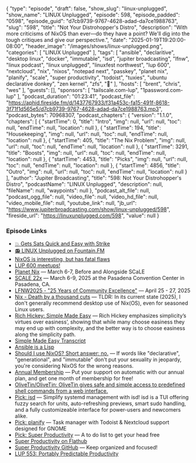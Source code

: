 {
  "type": "episode",
  "draft": false,
  "show_slug": "linux-unplugged",
  "show_name": "LINUX Unplugged",
  "episode": 598,
  "episode_padded": "0598",
  "episode_guid": "d7cb9739-9767-4628-adad-da7ce1988763",
  "slug": "598",
  "title": "Not Your Distrohopper's Distro",
  "description": "With more criticisms of NixOS than ever—do they have a point? We'll dig into the tough critiques and give our perspective.",
  "date": "2025-01-19T19:20:00-08:00",
  "header_image": "/images/shows/linux-unplugged.png",
  "categories": [
    "LINUX Unplugged"
  ],
  "tags": [
    "ansible",
    "declaritive",
    "desktop linux",
    "docker",
    "immutable",
    "isd",
    "jupiter broadcasting",
    "lfnw",
    "linux podcast",
    "linux unplugged",
    "linuxfest northwest",
    "lup 600",
    "nextcloud",
    "nix",
    "nixos",
    "notepad next",
    "passkey",
    "planet nix",
    "planify",
    "scale",
    "super productivity",
    "todoist",
    "tuxies",
    "ubuntu declarative donkey",
    "zen kernel",
    "zfs",
    "🫏"
  ],
  "hosts": [
    "brent",
    "chris",
    "wes"
  ],
  "guests": [],
  "sponsors": [
    "tailscale.com-lup",
    "1password.com-lup"
  ],
  "podcast_duration": "01:23:41",
  "podcast_file": "https://aphid.fireside.fm/d/1437767933/f31a453c-fa15-491f-8618-3f71f1d565e5/d7cb9739-9767-4628-adad-da7ce1988763.mp3",
  "podcast_bytes": 70968307,
  "podcast_chapters": {
    "version": "1.1.0",
    "chapters": [
      {
        "startTime": 0,
        "title": "Intro",
        "img": null,
        "url": null,
        "toc": null,
        "endTime": null,
        "location": null
      },
      {
        "startTime": 194,
        "title": "Housekeeping",
        "img": null,
        "url": null,
        "toc": null,
        "endTime": null,
        "location": null
      },
      {
        "startTime": 405,
        "title": "The Nix Problem",
        "img": null,
        "url": null,
        "toc": null,
        "endTime": null,
        "location": null
      },
      {
        "startTime": 3291,
        "title": "Boosts",
        "img": null,
        "url": null,
        "toc": null,
        "endTime": null,
        "location": null
      },
      {
        "startTime": 4453,
        "title": "Picks",
        "img": null,
        "url": null,
        "toc": null,
        "endTime": null,
        "location": null
      },
      {
        "startTime": 4856,
        "title": "Outro",
        "img": null,
        "url": null,
        "toc": null,
        "endTime": null,
        "location": null
      }
    ],
    "author": "Jupiter Broadcasting",
    "title": "598: Not Your Distrohopper's Distro",
    "podcastName": "LINUX Unplugged",
    "description": null,
    "fileName": null,
    "waypoints": null
  },
  "podcast_alt_file": null,
  "podcast_ogg_file": null,
  "video_file": null,
  "video_hd_file": null,
  "video_mobile_file": null,
  "youtube_link": null,
  "jb_url": "https://www.jupiterbroadcasting.com/show/linux-unplugged/598",
  "fireside_url": "https://linuxunplugged.com/598",
  "value": null
}


### Episode Links

* [💥 Gets Sats Quick and Easy with Strike](https://strike.me/ "💥 Gets Sats Quick and Easy with Strike")
* [📻 LINUX Unplugged on Fountain.FM](https://www.fountain.fm/show/dWiuBeqpDSM86AwXRXov "📻 LINUX Unplugged  on Fountain.FM")
* [NixOS is interesting, but has fatal flaws](https://www.youtube.com/watch?v=x6ip1cVVr7E "NixOS is interesting, but has fatal flaws")
* [LUP 600 meetups!](https://colonyevents.com/events/ "LUP 600 meetups!")
* [Planet Nix](https://planetnix.com/ "Planet Nix") — March 6-7, Before and Alongside SCaLE
* [SCALE 22x](https://www.socallinuxexpo.org/scale/22x "SCALE 22x") — March 6-9, 2025 at the Pasadena Convention Center in Pasadena, CA.
* [LFNW2025 - "25 Years of Community Excellence"](https://linuxfestnorthwest.org/ "LFNW2025 - &quot;25 Years of Community Excellence&quot;") — April 25 - 27, 2025
* [Nix - Death by a thousand cuts](https://www.dgt.is/blog/2025-01-10-nix-death-by-a-thousand-cuts/ "Nix - Death by a thousand cuts") — TLDR: In its current state (2025), I don't generally recommend desktop use of Nix(OS), even for seasoned Linux users.
* [Rich Hickey: Simple Made Easy](https://www.infoq.com/presentations/Simple-Made-Easy/ "Rich Hickey: Simple Made Easy") — Rich Hickey emphasizes simplicity’s virtues over easiness’, showing that while many choose easiness they may end up with complexity, and the better way is to choose easiness along the simplicity path.
* [Simple Made Easy Transcript](https://github.com/matthiasn/talk-transcripts/blob/master/Hickey_Rich/SimpleMadeEasy.md "Simple Made Easy Transcript")
* [Ansible is a Lisp](https://astrid.tech/2024/05/01/0/ansible-is-a-lisp/ "Ansible is a Lisp")
* [Should I use NixOS? Short answer: no.](https://github.com/hlissner/dotfiles#frequently-asked-questions "Should I use NixOS? Short answer: no.") — If words like "declarative", "generational", and "immutable" don't put your sexuality in jeopardy, you're considering NixOS for the wrong reasons.
* [Annual Membership](https://jupitersignal.memberful.com/checkout?plan=117630 "Annual Membership") — Put your support on automatic with our annual plan, and get one month of membership for free!
* [OliveTin/OliveTin: OliveTin gives safe and simple access to predefined shell commands from a web interface.](https://github.com/OliveTin/OliveTin "OliveTin/OliveTin: OliveTin gives safe and simple access to predefined shell commands from a web interface.")
* [Pick: isd](https://isd-project.github.io/isd/ "Pick: isd") — Simplify systemd management with isd! isd is a TUI offering fuzzy search for units, auto-refreshing previews, smart sudo handling, and a fully customizeable interface for power-users and newcomers alike.
* [Pick: planify](https://github.com/alainm23/planify "Pick: planify") — Task manager with Todoist & Nextcloud support designed for GNOME
* [Pick: Super Productivity](https://super-productivity.com/ "Pick: Super Productivity") — A to do list to get your head free
* [Super Productivity on Flathub](https://flathub.org/apps/com.super_productivity.SuperProductivity "Super Productivity on Flathub")
* [Super Productivity GitHub](https://github.com/johannesjo/super-productivity "Super Productivity GitHub") — Keep organized and focused!
* [LUP 553: Portably Predictable Productivity](https://linuxunplugged.com/553 "LUP 553: Portably Predictable Productivity")
